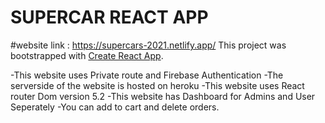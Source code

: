 # SUPERCAR REACT APP
#website link : https://supercars-2021.netlify.app/
This project was bootstrapped with [Create React App](https://github.com/facebook/create-react-app).

-This website uses Private route and Firebase Authentication
-The serverside of the website is hosted on heroku
-This website uses React router Dom version 5.2
-This website has Dashboard for Admins and User Seperately
-You can add to cart and delete orders.
